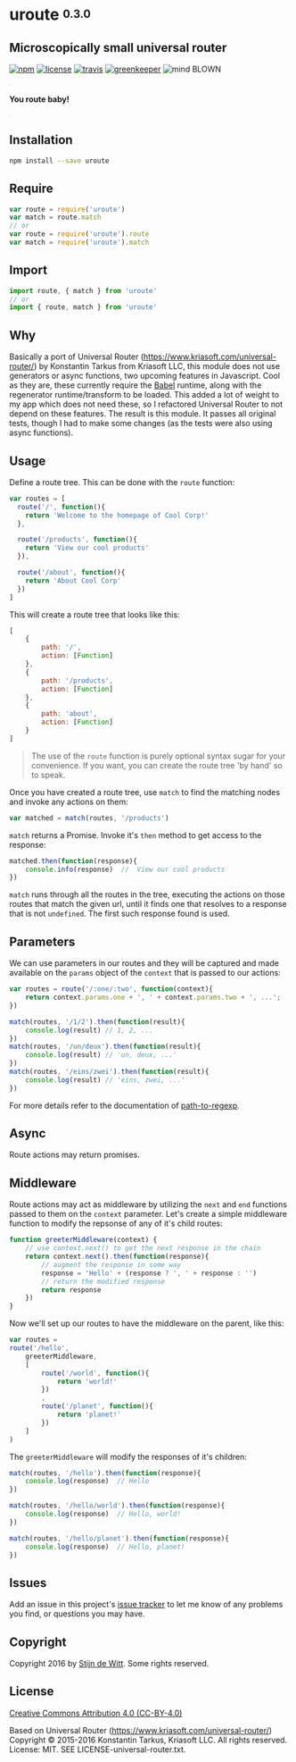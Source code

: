 # uroute <sup><sub>0.3.0</sub></sup>
## Microscopically small universal router

[![npm](https://img.shields.io/npm/v/pkgcfg.svg)](https://npmjs.com/package/pkgcfg)
[![license](https://img.shields.io/npm/l/pkgcfg.svg)](https://creativecommons.org/licenses/by/4.0/)
[![travis](https://img.shields.io/travis/Download/pkgcfg.svg)](https://travis-ci.org/Download/pkgcfg)
[![greenkeeper](https://img.shields.io/david/Download/pkgcfg.svg)](https://greenkeeper.io/)
![mind BLOWN](https://img.shields.io/badge/mind-BLOWN-ff69b4.svg)

<sup><sub><sup><sub>.</sub></sup></sub></sup>

**You route baby!**

<sup><sub><sup><sub>.</sub></sup></sub></sup>


## Installation

```sh
npm install --save uroute
```

## Require
```js
var route = require('uroute')
var match = route.match
// or
var route = require('uroute').route
var match = require('uroute').match

```

## Import
```js
import route, { match } from 'uroute'
// or
import { route, match } from 'uroute'
```

## Why
Basically a port of Universal Router (https://www.kriasoft.com/universal-router/)
by Konstantin Tarkus from Kriasoft LLC, this module does not use generators
or async functions, two upcoming features in Javascript. Cool as they are, these
currently require the [Babel](https://babeljs.io/) runtime, along with the
regenerator runtime/transform to be loaded. This added a lot of weight to my app
which does not need these, so I refactored Universal Router to not depend on
these features. The result is this module. It passes all original tests, though
I had to make some changes (as the tests were also using async functions).

## Usage
Define a route tree. This can be done with the `route` function:

```js
var routes = [
  route('/', function(){
    return 'Welcome to the homepage of Cool Corp!'
  },

  route('/products', function(){
    return 'View our cool products'
  }),

  route('/about', function(){
    return 'About Cool Corp'
  })
]
```

This will create a route tree that looks like this:
```js
[
	{
		path: '/',
		action: [Function]
	},
	{
		path: '/products',
		action: [Function]
	},
	{
		path: 'about',
		action: [Function]
	}
]
```

> The use of the `route` function is purely optional syntax sugar for your convenience. If you want, you can create the route tree 'by hand' so to speak.

Once you have created a route tree, use `match` to find the matching nodes and invoke any actions on them:

```js
var matched = match(routes, '/products')
```

`match` returns a Promise. Invoke it's `then` method to get access to the response:

```js
matched.then(function(response){
	console.info(response)  //  View our cool products
})
```

`match` runs through all the routes in the tree, executing the actions on those
routes that match the given url, until it finds one that resolves to a response
that is not `undefined`. The first such response found is used.

## Parameters
We can use parameters in our routes and they will be captured and made available
on the `params` object of the `context` that is passed to our actions:

```js
var routes = route('/:one/:two', function(context){
	return context.params.one + ', ' + context.params.two + ', ...';
})

match(routes, '/1/2').then(function(result){
	console.log(result) // 1, 2, ...
})
match(routes, '/un/deux').then(function(result){
	console.log(result) // 'un, deux, ...'
})
match(routes, '/eins/zwei').then(function(result){
	console.log(result) // 'eins, zwei, ...'
})
```
For more details refer to the documentation of [path-to-regexp](https://www.npmjs.com/package/path-to-regexp).

## Async
Route actions may return promises.

## Middleware
Route actions may act as middleware by utilizing the `next` and `end` functions
passed to them on the `context` parameter. Let's create a simple middleware
function to modify the repsonse of any of it's child routes:

```js
function greeterMiddleware(context) {
	// use context.next() to get the next response in the chain
	return context.next().then(function(response){
		// augment the response in some way
		response = 'Hello' + (response ? ', ' + response : '')
		// return the modified response
		return response
	})
}
```

Now we'll set up our routes to have the middleware on the parent, like this:

```js
var routes =
route('/hello',
	greeterMiddleware,
	[
		route('/world', function(){
			return 'world!'
		})
		,
		route('/planet', function(){
			return 'planet!'
		})
	]
)
```
The `greeterMiddleware` will modify the responses of it's children:

```js
match(routes, '/hello').then(function(response){
	console.log(response)  // Hello
})

match(routes, '/hello/world').then(function(response){
	console.log(response)  // Hello, world!
})

match(routes, '/hello/planet').then(function(response){
	console.log(response)  // Hello, planet!
})
```

## Issues

Add an issue in this project's [issue tracker](https://github.com/download/uroute/issues)
to let me know of any problems you find, or questions you may have.


## Copyright

Copyright 2016 by [Stijn de Witt](http://StijnDeWitt.com). Some rights reserved.


## License

[Creative Commons Attribution 4.0 (CC-BY-4.0)](https://creativecommons.org/licenses/by/4.0/)

Based on Universal Router (https://www.kriasoft.com/universal-router/)
Copyright © 2015-2016 Konstantin Tarkus, Kriasoft LLC. All rights reserved.
License: MIT. SEE LICENSE-universal-router.txt.
